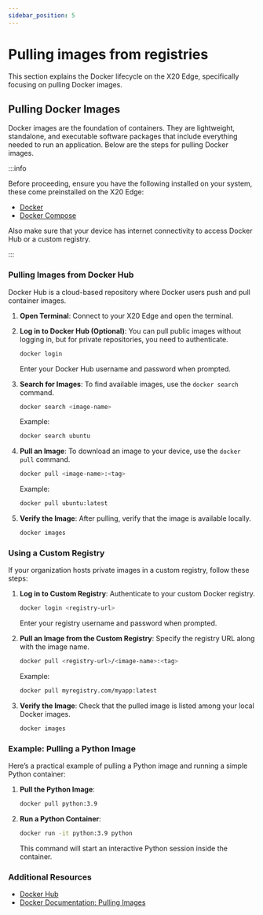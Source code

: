 ```yaml
---
sidebar_position: 5
---
```


# Pulling images from registries

This section explains the Docker lifecycle on the X20 Edge, specifically focusing on pulling Docker images.

## Pulling Docker Images

Docker images are the foundation of containers. They are lightweight, standalone, and executable software packages that include everything needed to run an application. Below are the steps for pulling Docker images.

:::info

Before proceeding, ensure you have the following installed on your system, these come preinstalled on the X20 Edge:

- [Docker](https://docs.docker.com/get-docker/)
- [Docker Compose](https://docs.docker.com/compose/install/)

Also make sure that your device has internet connectivity to access Docker Hub or a custom registry.

:::

### Pulling Images from Docker Hub

Docker Hub is a cloud-based repository where Docker users push and pull container images.

1. **Open Terminal**: Connect to your X20 Edge and open the terminal.

2. **Log in to Docker Hub (Optional)**: You can pull public images without logging in, but for private repositories, you need to authenticate.
   ```bash
   docker login
   ```
   Enter your Docker Hub username and password when prompted.

3. **Search for Images**: To find available images, use the `docker search` command.
   ```bash
   docker search <image-name>
   ```
   Example:
   ```bash
   docker search ubuntu
   ```

4. **Pull an Image**: To download an image to your device, use the `docker pull` command.
   ```bash
   docker pull <image-name>:<tag>
   ```
   Example:
   ```bash
   docker pull ubuntu:latest
   ```

5. **Verify the Image**: After pulling, verify that the image is available locally.
   ```bash
   docker images
   ```

### Using a Custom Registry

If your organization hosts private images in a custom registry, follow these steps:

1. **Log in to Custom Registry**: Authenticate to your custom Docker registry.
   ```bash
   docker login <registry-url>
   ```
   Enter your registry username and password when prompted.

2. **Pull an Image from the Custom Registry**: Specify the registry URL along with the image name.
   ```bash
   docker pull <registry-url>/<image-name>:<tag>
   ```
   Example:
   ```bash
   docker pull myregistry.com/myapp:latest
   ```

3. **Verify the Image**: Check that the pulled image is listed among your local Docker images.
   ```bash
   docker images
   ```

### Example: Pulling a Python Image

Here’s a practical example of pulling a Python image and running a simple Python container:

1. **Pull the Python Image**:
   ```bash
   docker pull python:3.9
   ```

2. **Run a Python Container**:
   ```bash
   docker run -it python:3.9 python
   ```
   This command will start an interactive Python session inside the container.

### Additional Resources

- [Docker Hub](https://hub.docker.com/)
- [Docker Documentation: Pulling Images](https://docs.docker.com/engine/reference/commandline/pull/)

